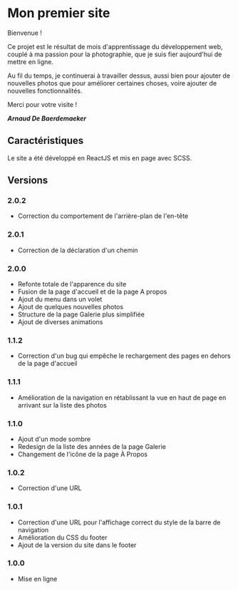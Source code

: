 # Mon premier site

Bienvenue !

Ce projet est le résultat de mois d'apprentissage du développement web, couplé à ma passion pour la photographie, que je suis fier aujourd'hui de mettre en ligne.

Au fil du temps, je continuerai à travailler dessus, aussi bien pour ajouter de nouvelles photos que pour améliorer certaines choses, voire ajouter de nouvelles fonctionnalités.

Merci pour votre visite !

_**Arnaud De Baerdemaeker**_


## Caractéristiques

Le site a été développé en ReactJS et mis en page avec SCSS.


## Versions

### 2.0.2
- Correction du comportement de l'arrière-plan de l'en-tête

### 2.0.1
- Correction de la déclaration d'un chemin

### 2.0.0
- Refonte totale de l'apparence du site
- Fusion de la page d'accueil et de la page A propos
- Ajout du menu dans un volet
- Ajout de quelques nouvelles photos
- Structure de la page Galerie plus simplifiée
- Ajout de diverses animations

### 1.1.2
- Correction d'un bug qui empêche le rechargement des pages en dehors de la page d'accueil

### 1.1.1
- Amélioration de la navigation en rétablissant la vue en haut de page en arrivant sur la liste des photos

### 1.1.0
- Ajout d'un mode sombre
- Redesign de la liste des années de la page Galerie
- Changement de l'icône de la page À Propos

### 1.0.2
- Correction d'une URL

### 1.0.1
- Correction d'une URL pour l'affichage correct du style de la barre de navigation
- Amélioration du CSS du footer
- Ajout de la version du site dans le footer

### 1.0.0
- Mise en ligne